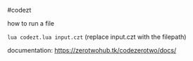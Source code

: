 #codezt

how to run a file

`lua codezt.lua input.czt` (replace input.czt with the filepath)

documentation: https://zerotwohub.tk/codezerotwo/docs/

